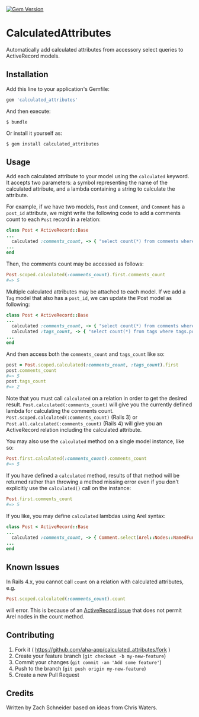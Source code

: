 [![Gem Version](https://badge.fury.io/rb/calculated_attributes.svg)](https://badge.fury.io/rb/calculated_attributes)

# CalculatedAttributes

Automatically add calculated attributes from accessory select queries to ActiveRecord models.

## Installation

Add this line to your application's Gemfile:

```ruby
gem 'calculated_attributes'
```

And then execute:

    $ bundle

Or install it yourself as:

    $ gem install calculated_attributes

## Usage

Add each calculated attribute to your model using the `calculated` keyword. It accepts two parameters: a symbol representing the name of the calculated attribute, and a lambda containing a string to calculate the attribute.

For example, if we have two models, `Post` and `Comment`, and `Comment` has a `post_id` attribute, we might write the following code to add a comments count to each `Post` record in a relation:

```ruby
class Post < ActiveRecord::Base
...
  calculated :comments_count, -> { "select count(*) from comments where comments.post_id = posts.id" }
...
end
```
    
Then, the comments count may be accessed as follows:

```ruby
Post.scoped.calculated(:comments_count).first.comments_count
#=> 5
```
    
Multiple calculated attributes may be attached to each model. If we add a `Tag` model that also has a `post_id`, we can update the Post model as following:

```ruby
class Post < ActiveRecord::Base
...
  calculated :comments_count, -> { "select count(*) from comments where comments.post_id = posts.id" }
  calculated :tags_count, -> { "select count(*) from tags where tags.post_id = posts.id" }
...
end
```

And then access both the `comments_count` and `tags_count` like so:

```ruby
post = Post.scoped.calculated(:comments_count, :tags_count).first
post.comments_count
#=> 5
post.tags_count
#=> 2
```

Note that you must call `calculated` on a relation in order to get the desired result. `Post.calculated(:comments_count)` will give you the currently defined lambda for calculating the comments count. `Post.scoped.calculated(:comments_count)` (Rails 3) or `Post.all.calculated(:comments_count)` (Rails 4) will give you an ActiveRecord relation including the calculated attribute.

You may also use the `calculated` method on a single model instance, like so:

```ruby
Post.first.calculated(:comments_count).comments_count
#=> 5
```

If you have defined a `calculated` method, results of that method will be returned rather than throwing a method missing error even if you don't explicitly use the `calculated()` call on the instance:

```ruby
Post.first.comments_count
#=> 5
```

If you like, you may define `calculated` lambdas using Arel syntax:

```ruby
class Post < ActiveRecord::Base
...
  calculated :comments_count, -> { Comment.select(Arel::Nodes::NamedFunction.new("COUNT", [Comment.arel_table[:id]])).where(Comment.arel_table[:post_id].eq(Post.arel_table[:id])) }
...
end
```

## Known Issues

In Rails 4.x, you cannot call `count` on a relation with calculated attributes, e.g.

```ruby
Post.scoped.calculated(:comments_count).count
```

will error. This is because of an [ActiveRecord issue](https://github.com/rails/rails/blob/master/activerecord/lib/active_record/relation/calculations.rb#L368-L375) that does not permit Arel nodes in the count method.

## Contributing

1. Fork it ( https://github.com/aha-app/calculated_attributes/fork )
2. Create your feature branch (`git checkout -b my-new-feature`)
3. Commit your changes (`git commit -am 'Add some feature'`)
4. Push to the branch (`git push origin my-new-feature`)
5. Create a new Pull Request

## Credits

Written by Zach Schneider based on ideas from Chris Waters.
